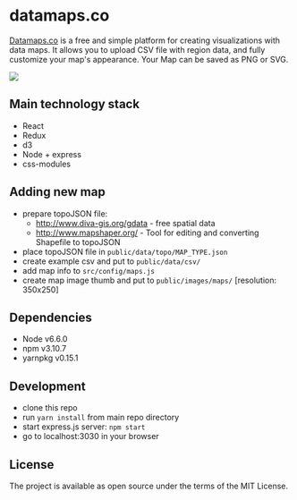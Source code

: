 # datamaps.co

[Datamaps.co](http://datamaps.co/) is a free and simple platform for creating visualizations with data maps. It allows you to upload CSV file with region data, and fully customize your map's appearance. Your Map can be saved as PNG or SVG.

![](http://i.imgur.com/hDBUXO7.gif)

## Main technology stack

* React
* Redux
* d3
* Node + express
* css-modules

## Adding new map

* prepare topoJSON file:
  * http://www.diva-gis.org/gdata - free spatial data
  * http://www.mapshaper.org/ - Tool for editing and converting Shapefile to topoJSON
* place topoJSON file in `public/data/topo/MAP_TYPE.json`
* create example csv and put to `public/data/csv/`
* add map info to `src/config/maps.js`
* create map image thumb and put to `public/images/maps/` [resolution: 350x250]

## Dependencies

* Node v6.6.0
* npm v3.10.7
* yarnpkg v0.15.1

## Development

* clone this repo
* run `yarn install` from main repo directory
* start express.js server: `npm start`
* go to localhost:3030 in your browser

## License

The project is available as open source under the terms of the MIT License.
